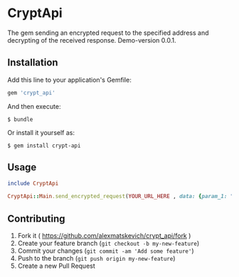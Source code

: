 # CryptApi

The gem sending an encrypted request to the specified address and decrypting of the received response. Demo-version 0.0.1.

## Installation

Add this line to your application's Gemfile:

```ruby
gem 'crypt_api'
```

And then execute:

    $ bundle

Or install it yourself as:

    $ gem install crypt-api

## Usage

```ruby
include CryptApi
```

```ruby
CryptApi::Main.send_encrypted_request(YOUR_URL_HERE , data: {param_1: "param1", param_2: "param2" })
```

## Contributing

1. Fork it ( https://github.com/alexmatskevich/crypt_api/fork )
2. Create your feature branch (`git checkout -b my-new-feature`)
3. Commit your changes (`git commit -am 'Add some feature'`)
4. Push to the branch (`git push origin my-new-feature`)
5. Create a new Pull Request
